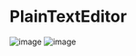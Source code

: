 # PlainTextEditor
![image](https://github.com/user-attachments/assets/a6158d32-3125-4334-a7a7-f4a4ea16b41a)
![image](https://github.com/user-attachments/assets/2755ff9b-30b6-4355-92f9-04c8035d60af)

